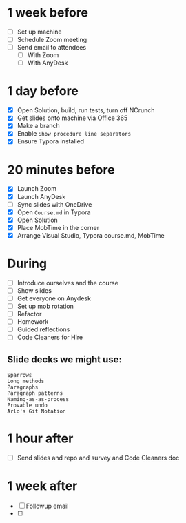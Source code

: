 # 1 week before

- [ ] Set up machine
- [ ] Schedule Zoom meeting
- [ ] Send email to attendees
  - [ ] With Zoom
  - [ ] With AnyDesk

# 1 day before

- [x] Open Solution, build, run tests, turn off NCrunch
- [x] Get slides onto machine via Office 365
- [x] Make a branch
- [x] Enable `Show procedure line separators`
- [x] Ensure Typora installed

# 20 minutes before

- [x] Launch Zoom
- [x] Launch AnyDesk
- [ ] Sync slides with OneDrive
- [x] Open `Course.md` in Typora
- [x] Open Solution
- [x] Place MobTime in the corner
- [x] Arrange Visual Studio, Typora course.md, MobTime

# During

- [ ] Introduce ourselves and the course
- [ ] Show slides
- [ ] Get everyone on Anydesk
- [ ] Set up mob rotation
- [ ] Refactor
- [ ] Homework
- [ ] Guided reflections
- [ ] Code Cleaners for Hire

## Slide decks we might use:

    Sparrows
    Long methods
    Paragraphs
    Paragraph patterns
    Naming-as-as-process
    Provable undo
    Arlo's Git Notation

# 1 hour after

- [ ] Send slides and repo and survey and Code Cleaners doc

# 1 week after

- [ ] Followup email
- [ ] 

